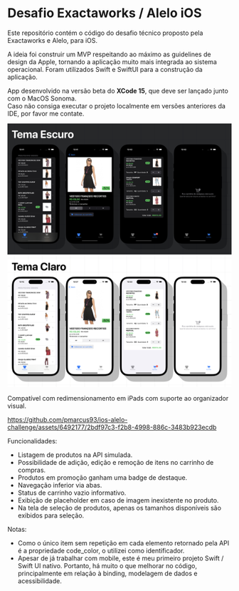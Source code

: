# Desafio Exactaworks / Alelo iOS

Este repositório contém o código do desafio técnico proposto pela Exactaworks e Alelo, para iOS.

A ideia foi construir um MVP respeitando ao máximo as guidelines de design da Apple, tornando a aplicação muito mais integrada ao sistema operacional. Foram utilizados Swift e SwiftUI para a construção da aplicação.

App desenvolvido na versão beta do **XCode 15**, que deve ser lançado junto com o MacOS Sonoma.  
Caso não consiga executar o projeto localmente em versões anteriores da IDE, por favor me contate.

![Captura de tela do app no modo escuro](/screenshots/AleloChallengeDarkMode.jpg)
![Captura de tela do app no modo claro](/screenshots/AleloChallengeLightMode.jpg)


Compatível com redimensionamento em iPads com suporte ao organizador visual. 

https://github.com/pmarcus93/ios-alelo-challenge/assets/6492177/2bdf97c3-f2b8-4998-886c-3483b923ecdb

Funcionalidades:

- Listagem de produtos na API simulada.
- Possibilidade de adição, edição e remoção de itens no carrinho de compras.
- Produtos em promoção ganham uma badge de destaque.
- Navegação inferior via abas.
- Status de carrinho vazio informativo.
- Exibição de placeholder em caso de imagem inexistente no produto.
- Na tela de seleção de produtos, apenas os tamanhos disponíveis são exibidos para seleção.


Notas:

- Como o único item sem repetição em cada elemento retornado pela API é a propriedade code_color, o utilizei como identificador.
- Apesar de já trabalhar com mobile, este é meu primeiro projeto Swift / Swift UI nativo. Portanto, há muito o que melhorar no código, principalmente em relação à binding, modelagem de dados e acessibilidade.
